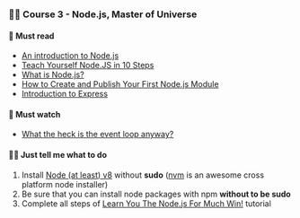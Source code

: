 ### 🏄‍♀️ Course 3 - Node.js, Master of Universe

#### 📖 Must read

* [An introduction to Node.js](https://github.com/maxogden/art-of-node#the-art-of-node)
* [Teach Yourself Node.JS in 10 Steps](https://ponyfoo.com/articles/teach-yourself-nodejs-in-10-steps)
* [What is Node.js?](https://medium.com/@humberto.menezes/what-is-node-js-ecbf010d68dd)
* [How to Create and Publish Your First Node.js Module](https://medium.com/@jdaudier/how-to-create-and-publish-your-first-node-js-module-444e7585b738#.290nx8msv)
* [Introduction to Express](https://medium.com/javascript-scene/introduction-to-node-express-90c431f9e6fd)

#### 🍿 Must watch

* [What the heck is the event loop anyway?](https://www.youtube.com/watch?v=8aGhZQkoFbQ)

#### 👩‍💻 Just tell me what to do

1. Install [Node (at least) v8](https://nodejs.org/en/download/) without **sudo** ([nvm](https://github.com/creationix/nvm) is an awesome cross platform node installer)
1. Be sure that you can install node packages with npm **without to be sudo**
1. Complete all steps of [Learn You The Node.js For Much Win!](https://github.com/workshopper/learnyounode#learn-you-the-nodejs-for-much-win) tutorial
